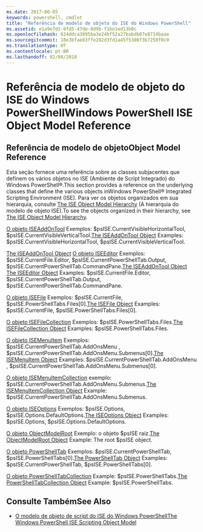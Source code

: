 ```yaml
---
ms.date: 2017-06-05
keywords: powershell, cmdlet
title: "Referência de modelo de objeto do ISE do Windows PowerShell"
ms.assetid: e1a9e7d1-0fd5-47de-8d9b-f1be1ed13b0c
ms.openlocfilehash: 624ddca3895ba3e24bf52a27babdb07e8714baae
ms.sourcegitcommit: 18e3bfae83ffe282d3fd1a45f5386f3b7250f0c0
ms.translationtype: HT
ms.contentlocale: pt-BR
ms.lasthandoff: 02/08/2018
---
```

# <a name="windows-powershell-ise-object-model-reference"></a><span data-ttu-id="2229a-103">Referência de modelo de objeto do ISE do Windows PowerShell</span><span class="sxs-lookup"><span data-stu-id="2229a-103">Windows PowerShell ISE Object Model Reference</span></span>
  
## <a name="object-model-reference"></a><span data-ttu-id="2229a-104">Referência de modelo de objeto</span><span class="sxs-lookup"><span data-stu-id="2229a-104">Object Model Reference</span></span>
 <span data-ttu-id="2229a-105">Esta seção fornece uma referência sobre as classes subjacentes que definem os vários objetos no ISE (Ambiente de Script Integrado) do Windows PowerShell®.</span><span class="sxs-lookup"><span data-stu-id="2229a-105">This section provides a reference on the underlying classes that define the various objects inWindows PowerShell® Integrated Scripting Environment (ISE).</span></span> <span data-ttu-id="2229a-106">Para ver os objetos organizados em sua hierarquia, consulte [The ISE Object Model Hierarchy](The-ISE-Object-Model-Hierarchy.md) (A hierarquia do modelo de objeto ISE).</span><span class="sxs-lookup"><span data-stu-id="2229a-106">To see the objects organized in their hierarchy, see [The ISE Object Model Hierarchy](The-ISE-Object-Model-Hierarchy.md).</span></span>

 <span data-ttu-id="2229a-107">[O objeto ISEAddOnTool](The-ISEAddOnTool-Object.md) Exemplos: $psISE.CurrentVisibleHorizontalTool, $psISE.CurrentVisibleVerticalTool.</span><span class="sxs-lookup"><span data-stu-id="2229a-107">[The ISEAddOnTool Object](The-ISEAddOnTool-Object.md) Examples: $psISE.CurrentVisibleHorizontalTool, $psISE.CurrentVisibleVerticalTool.</span></span>

 <span data-ttu-id="2229a-108">[The ISEAddOnTool Object](The-ISEAddOnTool-Object.md) [O objeto ISEEditor](The-ISEEditor-Object.md) Exemplos: $psISE.CurrentFile.Editor, $psISE.CurrentPowerShellTab.Output, $psISE.CurrentPowerShellTab.CommandPane.</span><span class="sxs-lookup"><span data-stu-id="2229a-108">[The ISEAddOnTool Object](The-ISEAddOnTool-Object.md) [The ISEEditor Object](The-ISEEditor-Object.md) Examples: $psISE.CurrentFile.Editor, $psISE.CurrentPowerShellTab.Output, $psISE.CurrentPowerShellTab.CommandPane.</span></span>

 <span data-ttu-id="2229a-109">[O objeto ISEFile](The-ISEFile-Object.md) Exemplos: $psISE.CurrentFile, $psISE.PowerShellTabs.Files\[0\].</span><span class="sxs-lookup"><span data-stu-id="2229a-109">[The ISEFile Object](The-ISEFile-Object.md) Examples: $psISE.CurrentFile, $psISE.PowerShellTabs.Files\[0\].</span></span>

 <span data-ttu-id="2229a-110">[O objeto ISEFileCollection](The-ISEFileCollection-Object.md) Exemplos: $psISE.PowerShellTabs.Files.</span><span class="sxs-lookup"><span data-stu-id="2229a-110">[The ISEFileCollection Object](The-ISEFileCollection-Object.md) Examples: $psISE.PowerShellTabs.Files.</span></span>

 <span data-ttu-id="2229a-111">[O objeto ISEMenuItem](The-ISEMenuItem-Object.md) Exemplos: $psISE.CurrentPowerShellTab.AddOnsMenu , $psISE.CurrentPowerShellTab.AddOnsMenu.Submenus\[0\].</span><span class="sxs-lookup"><span data-stu-id="2229a-111">[The ISEMenuItem Object](The-ISEMenuItem-Object.md) Examples: $psISE.CurrentPowerShellTab.AddOnsMenu , $psISE.CurrentPowerShellTab.AddOnsMenu.Submenus\[0\].</span></span>

 <span data-ttu-id="2229a-112">[O objeto ISEMenuItemCollection](The-ISEMenuItemCollection-Object.md) exemplo: $psISE.CurrentPowerShellTab.AddOnsMenu.Submenus.</span><span class="sxs-lookup"><span data-stu-id="2229a-112">[The ISEMenuItemCollection Object](The-ISEMenuItemCollection-Object.md) Example: $psISE.CurrentPowerShellTab.AddOnsMenu.Submenus.</span></span>

 <span data-ttu-id="2229a-113">[O objeto ISEOptions](The-ISEOptions-Object.md) Exemplos: $psISE.Options, $psISE.Options.DefaultOptions.</span><span class="sxs-lookup"><span data-stu-id="2229a-113">[The ISEOptions Object](The-ISEOptions-Object.md) Examples: $psISE.Options, $psISE.Options.DefaultOptions.</span></span>

 <span data-ttu-id="2229a-114">[O objeto ObjectModelRoot](The-ObjectModelRoot-Object.md) Exemplo: o objeto $psISE raiz.</span><span class="sxs-lookup"><span data-stu-id="2229a-114">[The ObjectModelRoot Object](The-ObjectModelRoot-Object.md) Example: The root $psISE object.</span></span>

 <span data-ttu-id="2229a-115">[O objeto PowerShellTab](The-PowerShellTab-Object.md) Exemplos: $psISE.CurrentPowerShellTab, $psISE.PowerShellTabs\[0\].</span><span class="sxs-lookup"><span data-stu-id="2229a-115">[The PowerShellTab Object](The-PowerShellTab-Object.md) Examples: $psISE.CurrentPowerShellTab, $psISE.PowerShellTabs\[0\].</span></span>

 <span data-ttu-id="2229a-116">[O objeto PowerShellTabCollection](The-PowerShellTabCollection-Object.md) Example: $psISE.PowerShellTabs.</span><span class="sxs-lookup"><span data-stu-id="2229a-116">[The PowerShellTabCollection Object](The-PowerShellTabCollection-Object.md) Example: $psISE.PowerShellTabs.</span></span>

## <a name="see-also"></a><span data-ttu-id="2229a-117">Consulte Também</span><span class="sxs-lookup"><span data-stu-id="2229a-117">See Also</span></span>
- [<span data-ttu-id="2229a-118">O modelo de objeto de script do ISE do Windows PowerShell</span><span class="sxs-lookup"><span data-stu-id="2229a-118">The Windows PowerShell ISE Scripting Object Model</span></span>](The-Windows-PowerShell-ISE-Scripting-Object-Model.md)

